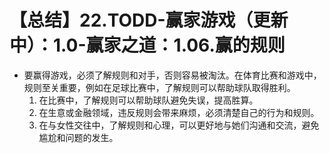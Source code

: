 # 【总结】22.TODD-赢家游戏（更新中）：1.0-赢家之道：1.06.赢的规则

-   要赢得游戏，必须了解规则和对手，否则容易被淘汰。在体育比赛和游戏中，规则至关重要，例如在足球比赛中，了解规则可以帮助球队取得胜利。
    1.  在比赛中，了解规则可以帮助球队避免失误，提高胜算。
    2.  在生意或金融领域，违反规则会带来麻烦，必须清楚自己的行为和规则。
    3.  在与女性交往中，了解规则和心理，可以更好地与她们沟通和交流，避免尴尬和问题的发生。